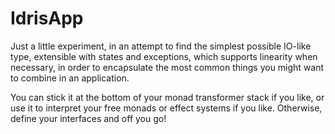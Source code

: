 IdrisApp
========

Just a little experiment, in an attempt to find the simplest possible
IO-like type, extensible with states and exceptions, which supports linearity
when necessary, in order to encapsulate the most common things you might want
to combine in an application.

You can stick it at the bottom of your monad transformer stack if you like, or
use it to interpret your free monads or effect systems if you like.
Otherwise, define your interfaces and off you go!
